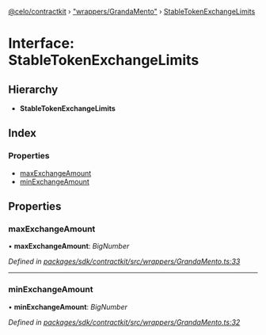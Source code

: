 [@celo/contractkit](../README.md) › ["wrappers/GrandaMento"](../modules/_wrappers_grandamento_.md) › [StableTokenExchangeLimits](_wrappers_grandamento_.stabletokenexchangelimits.md)

# Interface: StableTokenExchangeLimits

## Hierarchy

* **StableTokenExchangeLimits**

## Index

### Properties

* [maxExchangeAmount](_wrappers_grandamento_.stabletokenexchangelimits.md#maxexchangeamount)
* [minExchangeAmount](_wrappers_grandamento_.stabletokenexchangelimits.md#minexchangeamount)

## Properties

###  maxExchangeAmount

• **maxExchangeAmount**: *BigNumber*

*Defined in [packages/sdk/contractkit/src/wrappers/GrandaMento.ts:33](https://github.com/celo-org/celo-monorepo/blob/master/packages/sdk/contractkit/src/wrappers/GrandaMento.ts#L33)*

___

###  minExchangeAmount

• **minExchangeAmount**: *BigNumber*

*Defined in [packages/sdk/contractkit/src/wrappers/GrandaMento.ts:32](https://github.com/celo-org/celo-monorepo/blob/master/packages/sdk/contractkit/src/wrappers/GrandaMento.ts#L32)*
